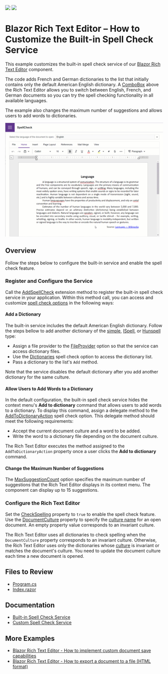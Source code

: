 <!-- default badges list -->
[![](https://img.shields.io/badge/Open_in_DevExpress_Support_Center-FF7200?style=flat-square&logo=DevExpress&logoColor=white)](https://supportcenter.devexpress.com/ticket/details/T1128858)
[![](https://img.shields.io/badge/📖_How_to_use_DevExpress_Examples-e9f6fc?style=flat-square)](https://docs.devexpress.com/GeneralInformation/403183)
<!-- default badges end -->
# Blazor Rich Text Editor – How to Customize the Built-in Spell Check Service

This example customizes the built-in spell check service of our [Blazor Rich Text Editor](https://docs.devexpress.com/Blazor/401891/rich-text-editor) component. 

The code adds French and German dictionaries to the list that initially contains only the default American English dictionary. A [ComboBox](https://docs.devexpress.com/Blazor/DevExpress.Blazor.DxComboBox-2) above the Rich Text Editor allows you to switch between English, French, and German documents so you can try the spell checking functionality in all available languages.

The example also changes the maximum number of suggestions and allows users to add words to dictionaries.

![Blazor DxRichEdit Customize the Spell Check Service](/image.gif)

## Overview

Follow the steps below to configure the built-in service and enable the spell check feature.

### Register and Configure the Service

Call the [AddSpellCheck](https://docs.devexpress.com/Blazor/DevExpress.Blazor.RichEdit.SpellCheck.SpellCheckExtensions.AddSpellCheck(IDevExpressBlazorBuilder--Action-SpellCheckOptions-)) extension method to register the built-in spell check service in your application. Within this method call, you can access and customize [spell check options](https://docs.devexpress.com/Blazor/DevExpress.Blazor.RichEdit.SpellCheck.SpellCheckOptions) in the following ways:

#### Add a Dictionary

The built-in service includes the default American English dictionary. Follow the steps bellow to add another dictionary of the [simple](https://docs.devexpress.com/Blazor/DevExpress.Blazor.RichEdit.SpellCheck.Dictionary), [ISpell](https://docs.devexpress.com/Blazor/DevExpress.Blazor.RichEdit.SpellCheck.ISpellDictionary), or [Hunspell](https://docs.devexpress.com/Blazor/DevExpress.Blazor.RichEdit.SpellCheck.HunspellDictionary) type:

* Assign a file provider to the [FileProvider](https://docs.devexpress.com/Blazor/DevExpress.Blazor.RichEdit.SpellCheck.SpellCheckOptions.FileProvider) option so that the service can access dictionary files.
* Use the [Dictionaries](https://docs.devexpress.com/Blazor/DevExpress.Blazor.RichEdit.SpellCheck.SpellCheckOptions.Dictionaries) spell check option to access the dictionary list.
* Pass a dictionary to the list's `Add` method.

Note that the service disables the default dictionary after you add another dictionary for the same culture.

#### Allow Users to Add Words to a Dictionary

In the default configuration, the built-in spell check service hides the context menu's **Add to dictionary** command that allows users to add words to a dictionary. To display this command, assign a delegate method to the [AddToDictionaryAction](https://docs.devexpress.com/Blazor/DevExpress.Blazor.RichEdit.SpellCheck.SpellCheckOptions.AddToDictionaryAction) spell check option. This delegate method should meet the following requirements:

* Accept the current document culture and a word to be added.
* Write the word to a dictionary file depending on the document culture.

The Rich Text Editor executes the method assigned to the `AddToDictionaryAction` property once a user clicks the **Add to dictionary** command.

#### Change the Maximum Number of Suggestions

The [MaxSuggestionCount](https://docs.devexpress.com/Blazor/DevExpress.Blazor.RichEdit.SpellCheck.SpellCheckOptions.MaxSuggestionCount) option specifies the maximum number of suggestions that the Rich Text Editor displays in its context menu. The component can display up to 15 suggestions.

### Configure the Rich Text Editor

Set the [CheckSpelling](https://docs.devexpress.com/Blazor/DevExpress.Blazor.RichEdit.DxRichEdit.CheckSpelling) property to `true` to enable the spell check feature. Use the [DocumentCulture](https://docs.devexpress.com/Blazor/DevExpress.Blazor.RichEdit.DxRichEdit.DocumentCulture) property to specify the [culture name](https://docs.microsoft.com/en-us/dotnet/api/system.globalization.cultureinfo.name?view=net-6.0) for an open document. An empty property value corresponds to an invariant culture.

The Rich Text Editor uses all dictionaries to check spelling when the `DocumentCulture` property corresponds to an invariant culture. Otherwise, the Rich Text Editor uses only the dictionaries whose [culture](https://docs.devexpress.com/Blazor/DevExpress.Blazor.RichEdit.SpellCheck.DictionaryBase.Culture) is invariant or matches the document's culture. You need to update the document culture each time a new document is opened.

## Files to Review

- [Program.cs](./CS/SpellCheck/Program.cs)
- [Index.razor](./CS/SpellCheck/Pages/Index.razor)

## Documentation

- [Built-in Spell Check Service](https://docs.devexpress.com/Blazor/DevExpress.Blazor.RichEdit.SpellCheck.SpellCheckExtensions)
- [Custom Spell Check Service](https://docs.devexpress.com/Blazor/DevExpress.Blazor.RichEdit.ISpellCheckService)

## More Examples

- [Blazor Rich Text Editor - How to implement custom document save capabilities](https://github.com/DevExpress-Examples/blazor-dxrichedit-custom-saving)
- [Blazor Rich Text Editor - How to export a document to a file (HTML format)](https://github.com/DevExpress-Examples/blazor-dxrichedit-export-to-html)
